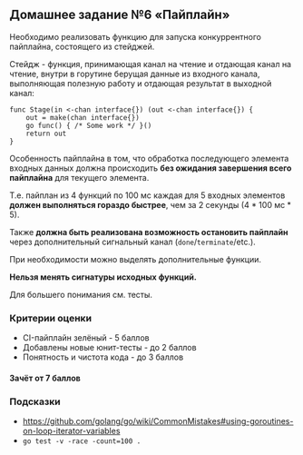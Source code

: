 ## Домашнее задание №6 «Пайплайн»
Необходимо реализовать функцию для запуска конкуррентного пайплайна, состоящего из стейджей.

Стейдж - функция, принимающая канал на чтение и отдающая канал на чтение, внутри в горутине берущая данные из входного канала, выполняющая полезную работу и отдающая результат в выходной канал:
```golang
func Stage(in <-chan interface{}) (out <-chan interface{}) {
    out = make(chan interface{})
    go func() { /* Some work */ }()
    return out
}
```

Особенность пайплайна в том, что обработка последующего элемента входных данных должна
происходить **без ожидания завершения всего пайплайна** для текущего элемента.

Т.е. пайплан из 4 функций по 100 мс каждая для 5 входных элементов **должен выполняться
гораздо быстрее**, чем за 2 секунды (4 * 100 мс * 5).

Также **должна быть реализована возможность остановить пайплайн** через
дополнительный сигнальный канал (`done`/`terminate`/etc.).

При необходимости можно выделять дополнительные функции.

**Нельзя менять сигнатуры исходных функций.**

Для большего понимания см. тесты.

### Критерии оценки
- CI-пайплайн зелёный - 5 баллов
- Добавлены новые юнит-тесты - до 2 баллов
- Понятность и чистота кода - до 3 баллов

#### Зачёт от 7 баллов

### Подсказки
- https://github.com/golang/go/wiki/CommonMistakes#using-goroutines-on-loop-iterator-variables
- `go test -v -race -count=100 .`
